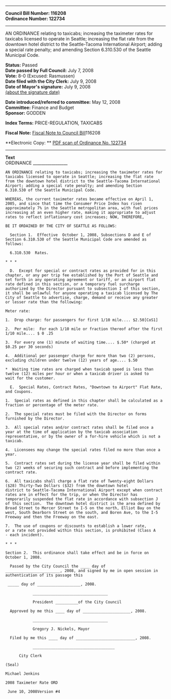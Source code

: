 * * * * *  
  
**Council Bill Number: [](#h0)[](#h2)116208**   
**Ordinance Number: 122734**  
  
* * * * *  
  
AN ORDINANCE relating to taxicabs; increasing the taximeter rates for taxicabs licensed to operate in Seattle; increasing the flat rate from the downtown hotel district to the Seattle-Tacoma International Airport; adding a special rate penalty; and amending Section 6.310.530 of the Seattle Municipal Code.  
  
**Status:** Passed   
**Date passed by Full Council:** July 7, 2008   
**Vote:** 8-0 (Excused: Rasmussen)   
**Date filed with the City Clerk:** July 9, 2008   
**Date of Mayor's signature:** July 9, 2008   
[(about the signature date)](/~public/approvaldate.htm)   
  
  
**Date introduced/referred to committee:** May 12, 2008   
**Committee:** Finance and Budget   
**Sponsor:** GODDEN   
  
**Index Terms:** PRICE-REGULATION, TAXICABS  
  
**Fiscal Note:** [Fiscal Note to Council Bill](http://clerk.seattle.gov/~public/fnote/116208.htm)[](#h1)[](#h3)116208  
  
**Electronic Copy: ** [PDF scan of Ordinance No. 122734](/~archives/Ordinances/Ord_122734.pdf)  
  
* * * * *  
  
**Text**  
    ORDINANCE _________________  
  
    AN ORDINANCE relating to taxicabs; increasing the taximeter rates for  
    taxicabs licensed to operate in Seattle; increasing the flat rate  
    from the downtown hotel district to the Seattle-Tacoma International  
    Airport; adding a special rate penalty; and amending Section  
    6.310.530 of the Seattle Municipal Code.  
  
    WHEREAS, the current taximeter rates became effective on April 1,  
    2005, and since that time the Consumer Price Index has risen  
    approximately 7% in the Seattle metropolitan area, with fuel prices  
    increasing at an even higher rate, making it appropriate to adjust  
    rates to reflect inflationary cost increases; NOW, THEREFORE,  
  
    BE IT ORDAINED BY THE CITY OF SEATTLE AS FOLLOWS:  
  
      Section 1.  Effective  October 1, 2008, Subsections D and E of  
    Section 6.310.530 of the Seattle Municipal Code are amended as  
    follows:  
  
      6.310.530  Rates.  
  
    * * *  
  
      D.  Except for special or contract rates as provided for in this  
    chapter, or any per trip fee established by the Port of Seattle and  
    set forth in any operating agreement or tariff, or an airport flat  
    rate defined in this section, or a temporary fuel surcharge  
    authorized by the Director pursuant to subsection I of this section,  
    it shall be unlawful for anyone operating a taxicab licensed by The  
    City of Seattle to advertise, charge, demand or receive any greater  
    or lesser rate than the following:  
  
    Meter rate:  
  
    1.  Drop charge: for passengers for first 1/10 mile.... $2.50[CoS1]  
  
    2.  Per mile:  For each 1/10 mile or fraction thereof after the first  
    1/10 mile.... $ 0 .25  
  
    3.  For every one (1) minute of waiting time.... $.50* (charged at  
    $0.25 per 30 seconds)  
  
    4.  Additional per passenger charge for more than two (2) persons,  
    excluding children under twelve (12) years of age.... $.50  
  
    *  Waiting time rates are charged when taxicab speed is less than  
    twelve (12) miles per hour or when a taxicab driver is asked to  
    wait for the customer.  
  
      E.  Special Rates, Contract Rates, "Downtown to Airport" Flat Rate,  
    and Coupons.  
  
    1.  Special rates as defined in this chapter shall be calculated as a  
    fraction or percentage of the meter rate.  
  
    2.  The special rates must be filed with the Director on forms  
    furnished by the Director.  
  
    3.  All special rates and/or contract rates shall be filed once a  
    year at the time of application by the taxicab association  
    representative, or by the owner of a for-hire vehicle which is not a  
    taxicab.  
  
    4.  Licensees may change the special rates filed no more than once a  
    year.  
  
    5.  Contract rates set during the license year shall be filed within  
    two (2) weeks of securing such contract and before implementing the  
    contract rate.  
  
    6.  All taxicabs shall charge a flat rate of Twenty-eight Dollars  
    ($28) Thirty-Two Dollars ($32) from the downtown hotel  
    district to Seattle-Tacoma International Airport except when contract  
    rates are in effect for the trip, or when the Director has  
    temporarily suspended the flat rate in accordance with subsection J  
    of this section.  The downtown hotel district is the area defined by  
    Broad Street to Mercer Street to I-5 on the north, Elliot Bay on the  
    west, South Dearborn Street on the south, and Boren Ave, to the I-5  
    Freeway and then the Freeway on the east.  
  
    7.  The use of coupons or discounts to establish a lower rate,  
    or a rate not provided within this section, is prohibited (Class A  
    - each incident).  
  
    * * *  
  
    Section 2.  This ordinance shall take effect and be in force on  
    October 1, 2008.  
  
      Passed by the City Council the ____ day of  
    ________________________, 2008, and signed by me in open session in  
    authentication of its passage this  
  
     _____ day of ___________________, 2008.  
  
                _________________________________  
  
                President __________of the City Council  
  
      Approved by me this ____ day of _____________________, 2008.  
  
                _________________________________  
  
                Gregory J. Nickels, Mayor  
  
      Filed by me this ____ day of __________________________, 2008.  
  
                ____________________________________  
  
          City Clerk  
  
    (Seal)  
  
    Michael Jenkins  
  
    2008 Taximeter Rate ORD  
  
     June 10, 2008Version #4  
